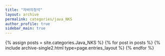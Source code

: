 ```yaml
---
title: "자바의정석"
layout: archive
permalink: categories/java_NKS
author_profile: true
sidebar_main: true
---
```


{% assign posts = site.categories.Java_NKS %}
{% for post in posts %} {% include archive-single2.html type=page.entries_layout %} {% endfor %}
